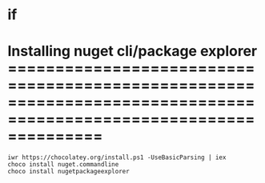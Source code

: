 # if

# Installing nuget cli/package explorer ==================================================================================================================
	iwr https://chocolatey.org/install.ps1 -UseBasicParsing | iex
	choco install nuget.commandline
	choco install nugetpackageexplorer

